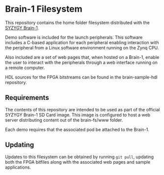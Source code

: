 # Brain-1 Filesystem

This repository contains the home folder filesystem distributed with the
[SYZYGY Brain-1](http://syzygyfpga.io/hub/).

Demo software is included for the launch peripherals. This software includes
a C-based application for each peripheral enabling interaction with the 
peripheral from a Linux software environment running on the Zynq CPU.

Also included are a set of web pages that, when hosted on a Brain-1,
enable the user to interact with the peripherals through a web interface
running on a remote computer.

HDL sources for the FPGA bitstreams can be found in the brain-sample-hdl
repository.

## Requirements

The contents of this repository are intended to be used as part of the
official SYZYGY Brain-1 SD Card image. This image is configured to host
a web server distributing content out of the brain-fs/www folder.

Each demo requires that the associated pod be attached to the Brain-1.

## Updating

Updates to this filesystem can be obtained by running `git pull`, updating
both the FPGA bitfiles along with the associated web pages and sample
applications.

